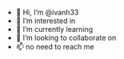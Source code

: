 - 👋 Hi, I’m @ivanh33 
- 👀 I’m interested in 
- 🌱 I’m currently learning 
- 💞️ I’m looking to collaborate on 
- 📫 no need to reach me 


<!---
ivanh33/ivanh33 is a ✨ special ✨ repository because its `README.md` (this file) appears on your GitHub profile.
You can click the Preview link to take a look at your changes.
--->
